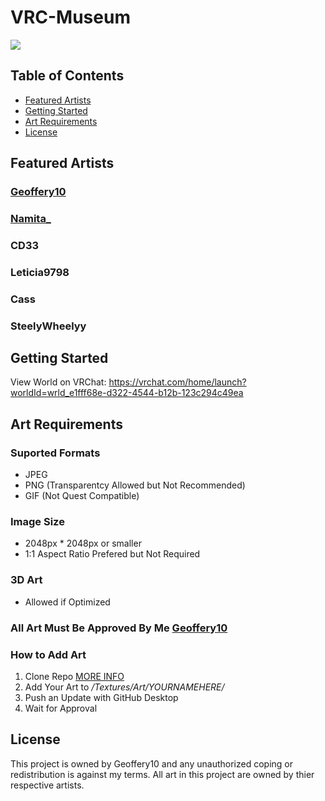 # VRC-Museum

![](images/preview.gif)

## Table of Contents
* [Featured Artists](#featured-artists)
* [Getting Started](#getting-started)
* [Art Requirements](#art-requirements)
* [License](#license)

## Featured Artists 
### [Geoffery10](https://www.instagram.com/geoffery10/)
### [Namita_](https://twitter.com/Namita_UWU)
### CD33
### Leticia9798
### Cass
### SteelyWheelyy

## Getting Started
View World on VRChat: https://vrchat.com/home/launch?worldId=wrld_e1fff68e-d322-4544-b12b-123c294c49ea

## Art Requirements
### Suported Formats
* JPEG
* PNG (Transparentcy Allowed but Not Recommended)
* GIF (Not Quest Compatible)

### Image Size
* 2048px * 2048px or smaller
* 1:1 Aspect Ratio Prefered but Not Required

### 3D Art 
* Allowed if Optimized

### All Art Must Be Approved By Me [Geoffery10](https://github.com/Geoffery10)

### How to Add Art
1. Clone Repo [MORE INFO](https://docs.github.com/en/repositories/creating-and-managing-repositories/cloning-a-repository)
2. Add Your Art to */Textures/Art/YOURNAMEHERE/*
3. Push an Update with GitHub Desktop
4. Wait for Approval 

## License
This project is owned by Geoffery10 and any unauthorized coping or redistribution is against my terms. All art in this project are owned by thier respective artists.

